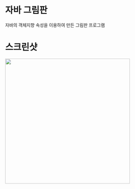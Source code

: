 # 자바 그림판
자바의 객체지향 속성을 이용하여 만든 그림판 프로그램
# 스크린샷
<div>
  <img width = "400" height="400" src="https://user-images.githubusercontent.com/11826463/84154627-4e1a6d00-aaa2-11ea-88c0-358de456a8fb.png">
</div>
